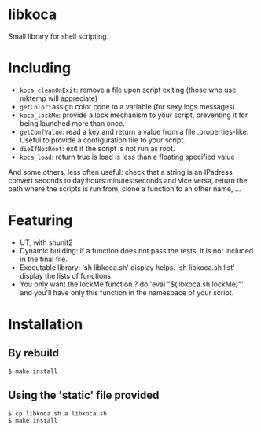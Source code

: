libkoca
=======

Small library for shell scripting.

# Including 

* `koca_cleanOnExit`: remove a file upon script exiting (those who use mktemp will appreciate)
* `getColor`: assign color code to a variable (for sexy logs messages).
* `koca_lockMe`: provide a lock mechanism to your script, preventing it for being launched more than once.
* `getConfValue`: read a key and return a value from a file .properties-like. Useful to provide a configuration file to your script.
* `dieIfNotRoot`: exit if the script is not run as root.
* `koca_load`: return true is load is less than a floating specified value

And some others, less often useful: check that a string is an IPadress, convert seconds to day:hours:minutes:seconds and vice versa, return the path where the scripts is run from, clone a function to an other name, ...

# Featuring 
* UT, with shunit2
* Dynamic building: if a function does not pass the tests, it is not included in the final file.
* Executable library: 'sh libkoca.sh' display helps. 'sh libkoca.sh list' display the lists of functions.
* You only want the lockMe function ? do 'eval "$(libkoca.sh lockMe)"' and you'll have only this function in the namespace of your script.

# Installation

## By rebuild

	$ make install

## Using the 'static' file provided

	$ cp libkoca.sh.a libkoca.sh
	$ make install
